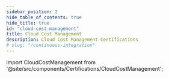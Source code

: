 ```yaml
---
sidebar_position: 2
hide_table_of_contents: true
hide_title: true
id: "cloud-cost-management"
title: Cloud Cost Management
description: Cloud Cost Management Certifications
# slug: "/continuous-integration"
---
```


<!-- Custom component -->

import CloudCostManagement from '@site/src/components/Certifications/CloudCostManagement';

<CloudCostManagement />
